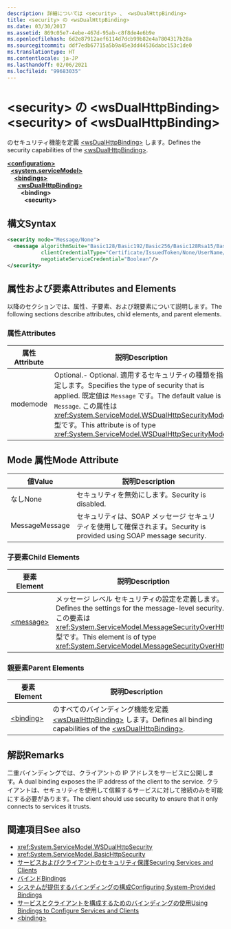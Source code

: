 ```yaml
---
description: 詳細については <security> 、 <wsDualHttpBinding>
title: <security> の <wsDualHttpBinding>
ms.date: 03/30/2017
ms.assetid: 869c05e7-4ebe-467d-95ab-c8f8de4e6b9e
ms.openlocfilehash: 6d2e87912aef6114d7dcb99b82e4a7804317b28a
ms.sourcegitcommit: ddf7edb67715a5b9a45e3dd44536dabc153c1de0
ms.translationtype: HT
ms.contentlocale: ja-JP
ms.lasthandoff: 02/06/2021
ms.locfileid: "99683035"
---
```

# <a name="security-of-wsdualhttpbinding"></a><span data-ttu-id="e9a15-103">\<security> の \<wsDualHttpBinding></span><span class="sxs-lookup"><span data-stu-id="e9a15-103">\<security> of \<wsDualHttpBinding></span></span>

<span data-ttu-id="e9a15-104">のセキュリティ機能を定義 [\<wsDualHttpBinding>](wsdualhttpbinding.md) します。</span><span class="sxs-lookup"><span data-stu-id="e9a15-104">Defines the security capabilities of the [\<wsDualHttpBinding>](wsdualhttpbinding.md).</span></span>  
  
[**\<configuration>**](../configuration-element.md)\
&nbsp;&nbsp;[**\<system.serviceModel>**](system-servicemodel.md)\
&nbsp;&nbsp;&nbsp;&nbsp;[**\<bindings>**](bindings.md)\
&nbsp;&nbsp;&nbsp;&nbsp;&nbsp;&nbsp;[**\<wsDualHttpBinding>**](wsdualhttpbinding.md)\
&nbsp;&nbsp;&nbsp;&nbsp;&nbsp;&nbsp;&nbsp;&nbsp;**\<binding>**\
&nbsp;&nbsp;&nbsp;&nbsp;&nbsp;&nbsp;&nbsp;&nbsp;&nbsp;&nbsp;**\<security>**  
  
## <a name="syntax"></a><span data-ttu-id="e9a15-105">構文</span><span class="sxs-lookup"><span data-stu-id="e9a15-105">Syntax</span></span>  
  
```xml  
<security mode="Message/None">
  <message algorithmSuite="Basic128/Basic192/Basic256/Basic128Rsa15/Basic256Rsa15/TripleDes/TripleDesRsa15/Basic128Sha256/Basic192Sha256/TripleDesSha256/Basic128Sha256Rsa15/Basic192Sha256Rsa15/Basic256Sha256Rsa15/TripleDesSha256Rsa15"
           clientCredentialType="Certificate/IssuedToken/None/UserName/Windows"
           negotiateServiceCredential="Boolean"/>
</security>
```  
  
## <a name="attributes-and-elements"></a><span data-ttu-id="e9a15-106">属性および要素</span><span class="sxs-lookup"><span data-stu-id="e9a15-106">Attributes and Elements</span></span>  

 <span data-ttu-id="e9a15-107">以降のセクションでは、属性、子要素、および親要素について説明します。</span><span class="sxs-lookup"><span data-stu-id="e9a15-107">The following sections describe attributes, child elements, and parent elements.</span></span>  
  
### <a name="attributes"></a><span data-ttu-id="e9a15-108">属性</span><span class="sxs-lookup"><span data-stu-id="e9a15-108">Attributes</span></span>  
  
|<span data-ttu-id="e9a15-109">属性</span><span class="sxs-lookup"><span data-stu-id="e9a15-109">Attribute</span></span>|<span data-ttu-id="e9a15-110">説明</span><span class="sxs-lookup"><span data-stu-id="e9a15-110">Description</span></span>|  
|---------------|-----------------|  
|<span data-ttu-id="e9a15-111">mode</span><span class="sxs-lookup"><span data-stu-id="e9a15-111">mode</span></span>|<span data-ttu-id="e9a15-112">Optional.</span><span class="sxs-lookup"><span data-stu-id="e9a15-112">-   Optional.</span></span> <span data-ttu-id="e9a15-113">適用するセキュリティの種類を指定します。</span><span class="sxs-lookup"><span data-stu-id="e9a15-113">Specifies the type of security that is applied.</span></span> <span data-ttu-id="e9a15-114">既定値は `Message` です。</span><span class="sxs-lookup"><span data-stu-id="e9a15-114">The default value is `Message`.</span></span> <span data-ttu-id="e9a15-115">この属性は <xref:System.ServiceModel.WSDualHttpSecurityMode> 型です。</span><span class="sxs-lookup"><span data-stu-id="e9a15-115">This attribute is of type <xref:System.ServiceModel.WSDualHttpSecurityMode>.</span></span>|  
  
## <a name="mode-attribute"></a><span data-ttu-id="e9a15-116">Mode 属性</span><span class="sxs-lookup"><span data-stu-id="e9a15-116">Mode Attribute</span></span>  
  
|<span data-ttu-id="e9a15-117">値</span><span class="sxs-lookup"><span data-stu-id="e9a15-117">Value</span></span>|<span data-ttu-id="e9a15-118">説明</span><span class="sxs-lookup"><span data-stu-id="e9a15-118">Description</span></span>|  
|-----------|-----------------|  
|<span data-ttu-id="e9a15-119">なし</span><span class="sxs-lookup"><span data-stu-id="e9a15-119">None</span></span>|<span data-ttu-id="e9a15-120">セキュリティを無効にします。</span><span class="sxs-lookup"><span data-stu-id="e9a15-120">Security is disabled.</span></span>|  
|<span data-ttu-id="e9a15-121">Message</span><span class="sxs-lookup"><span data-stu-id="e9a15-121">Message</span></span>|<span data-ttu-id="e9a15-122">セキュリティは、SOAP メッセージ セキュリティを使用して確保されます。</span><span class="sxs-lookup"><span data-stu-id="e9a15-122">Security is provided using SOAP message security.</span></span>|  
  
### <a name="child-elements"></a><span data-ttu-id="e9a15-123">子要素</span><span class="sxs-lookup"><span data-stu-id="e9a15-123">Child Elements</span></span>  
  
|<span data-ttu-id="e9a15-124">要素</span><span class="sxs-lookup"><span data-stu-id="e9a15-124">Element</span></span>|<span data-ttu-id="e9a15-125">説明</span><span class="sxs-lookup"><span data-stu-id="e9a15-125">Description</span></span>|  
|-------------|-----------------|  
|[\<message>](message-of-wsdualhttpbinding.md)|<span data-ttu-id="e9a15-126">メッセージ レベル セキュリティの設定を定義します。</span><span class="sxs-lookup"><span data-stu-id="e9a15-126">Defines the settings for the message-level security.</span></span> <span data-ttu-id="e9a15-127">この要素は <xref:System.ServiceModel.MessageSecurityOverHttp> 型です。</span><span class="sxs-lookup"><span data-stu-id="e9a15-127">This element is of type <xref:System.ServiceModel.MessageSecurityOverHttp>.</span></span>|  
  
### <a name="parent-elements"></a><span data-ttu-id="e9a15-128">親要素</span><span class="sxs-lookup"><span data-stu-id="e9a15-128">Parent Elements</span></span>  
  
|<span data-ttu-id="e9a15-129">要素</span><span class="sxs-lookup"><span data-stu-id="e9a15-129">Element</span></span>|<span data-ttu-id="e9a15-130">説明</span><span class="sxs-lookup"><span data-stu-id="e9a15-130">Description</span></span>|  
|-------------|-----------------|  
|[\<binding>](bindings.md)|<span data-ttu-id="e9a15-131">のすべてのバインディング機能を定義 [\<wsDualHttpBinding>](wsdualhttpbinding.md) します。</span><span class="sxs-lookup"><span data-stu-id="e9a15-131">Defines all binding capabilities of the [\<wsDualHttpBinding>](wsdualhttpbinding.md).</span></span>|  
  
## <a name="remarks"></a><span data-ttu-id="e9a15-132">解説</span><span class="sxs-lookup"><span data-stu-id="e9a15-132">Remarks</span></span>  

 <span data-ttu-id="e9a15-133">二重バインディングでは、クライアントの IP アドレスをサービスに公開します。</span><span class="sxs-lookup"><span data-stu-id="e9a15-133">A dual binding exposes the IP address of the client to the service.</span></span> <span data-ttu-id="e9a15-134">クライアントは、セキュリティを使用して信頼するサービスに対して接続のみを可能にする必要があります。</span><span class="sxs-lookup"><span data-stu-id="e9a15-134">The client should use security to ensure that it only connects to services it trusts.</span></span>  
  
## <a name="see-also"></a><span data-ttu-id="e9a15-135">関連項目</span><span class="sxs-lookup"><span data-stu-id="e9a15-135">See also</span></span>

- <xref:System.ServiceModel.WSDualHttpSecurity>
- <xref:System.ServiceModel.BasicHttpSecurity>
- [<span data-ttu-id="e9a15-136">サービスおよびクライアントのセキュリティ保護</span><span class="sxs-lookup"><span data-stu-id="e9a15-136">Securing Services and Clients</span></span>](../../../wcf/feature-details/securing-services-and-clients.md)
- [<span data-ttu-id="e9a15-137">バインド</span><span class="sxs-lookup"><span data-stu-id="e9a15-137">Bindings</span></span>](../../../wcf/bindings.md)
- [<span data-ttu-id="e9a15-138">システムが提供するバインディングの構成</span><span class="sxs-lookup"><span data-stu-id="e9a15-138">Configuring System-Provided Bindings</span></span>](../../../wcf/feature-details/configuring-system-provided-bindings.md)
- [<span data-ttu-id="e9a15-139">サービスとクライアントを構成するためのバインディングの使用</span><span class="sxs-lookup"><span data-stu-id="e9a15-139">Using Bindings to Configure Services and Clients</span></span>](../../../wcf/using-bindings-to-configure-services-and-clients.md)
- [\<binding>](bindings.md)
